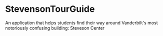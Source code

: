 # StevensonTourGuide
An application that helps students find their way around Vanderbilt's most notoriously confusing building: Steveson Center
